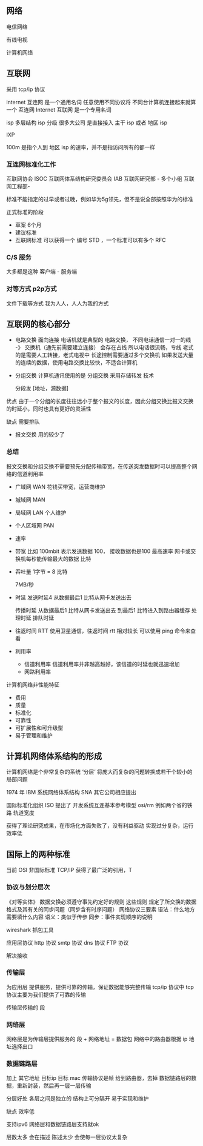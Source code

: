 ## 网络

电信网络

有线电视

计算机网络

## 互联网

采用 tcp/ip 协议

internet 互连网 是一个通用名词
  任意使用不同协议将 不同台计算机连接起来就算一个 互连网
Internet 互联网 是一个专用名词

isp 多层结构
isp 分级
很多大公司 是直接接入 主干 isp 或者 地区 isp

IXP 

100m 是指个人到 地区 isp 的速率，并不是指访问所有的都一样

### 互连网标准化工作
互联网协会 ISOC 
互联网体系结构研究委员会 IAB 
互联网研究部 - 多个小组  互联网工程部-

标准不能指定的过早或者过晚，例如华为5g领先，但不是说全部按照华为的标准

正式标准的阶段
+ 草案 6个月
+ 建议标准
+ 互联网标准 可以获得一个 编号 STD ，一个标准可以有多个 RFC 

### C/S 服务
大多都是这种
客户端 - 服务端


### 对等方式 p2p方式
文件下载等方式
我为人人，人人为我的方式


## 互联网的核心部分
+ 电路交换
  面向连接 电话机就是典型的 电路交换，
  不同电话通信一对一的线  -》 交换机（通先前需要建立连接） 会存在占线
  所以电话很流畅，专线
  老式的是需要人工转接，老式电视中
  长途控制需要通过多个交换机
  如果发送大量的连续的数据，使用电路交换比较快，不适合计算机
  
+ 分组交换 计算机通讯使用的是 分组交换
  采用存储转发 技术

  分段发 [地址，源数据]

优点
由于一个分组的长度往往远小于整个报文的长度，因此分组交换比报文交换的时延小，同时也具有更好的灵活性

缺点
需要排队


+ 报文交换
用的较少了

### 总结
报文交换和分组交换不需要预先分配传输带宽，在传送突发数据时可以提高整个网络的信道利用率



+ 广域网 WAN 花钱买带宽，运营商维护
+ 城域网 MAN
+ 局域网 LAN 个人维护
+ 个人区域网 PAN


+ 速率
+ 带宽 
  比如 100mbit 表示发送数据 100， 接收数据也是100
  最高速率 网卡或交换机每秒能传输最大的数据 比特
  
+ 吞吐量 
  1字节 = 8 比特

  7MB/秒
+ 时延
  发送时延4 
  从数据最后1 比特从网卡发送出去
  
  传播时延
  从数据最后1 比特从网卡发送出去
  到最后1 比特进入到路由器缓存
  处理时延
  排队时延

+ 往返时间 RTT
使用卫星通信，往返时间 rtt 相对较长 
可以使用 ping 命令来查看

+ 利用率
  - 信道利用率
    信道利用率并非越高越好，该信道的时延也就迅速增加
  - 网路利用率

 计算机网络非性能特征  

 + 费用
 + 质量
 + 标准化
 + 可靠性
 + 可扩展性和可升级型
 + 易于管理和维护
  
## 计算机网络体系结构的形成
计算机网络是个非常复杂的系统
‘分层‘ 将庞大而复杂的问题转换成若干个较小的局部问题

1974 年 IBM 系统网络体系结构 SNA
其它公司相应提出 


国际标准化组织  ISO 提出了 开发系统互连基本参考模型 osi/rm 
 例如两个省的铁路 轨道宽度

获得了理论研究成果，在市场化方面失败了，没有利益驱动
实现过分复杂，运行效率低
 
## 国际上的两种标准
当前  OSI
非国际标准 TCP/IP 获得了最广泛的引用，T 


### 协议与划分层次
《对等实体》
数据交换必须遵守事先约定好的规则
这些规则 规定了所交换的数据格式及其有关的同步问题（同步含有时序问题）
网络协议三要素
  语法：什么地方需要填什么内容
  语义：类似于传参
  同步：事件实现顺序的说明

wireshark 抓包工具

应用层协议
http 协议
smtp 协议
dns  协议
FTP  协议

解决接收
### 传输层 
为应用层 提供服务，提供可靠的传输，保证数据能够完整传输 tcp/ip 协议中 tcp 协议主要为我们提供了可靠的传输

传输层传输的 段

### 网络层 
网络层是为传输层提供服务的
段 + 网络地址 = 数据包
网络中的路由器根据 ip 地址选择出口
  
### 数据链路层
加上 其它地址 目标ip 目标 mac 
传输协议是帧
给到路由器，去掉 数据链路层的数据，重新封装，然后再一层一层传输

分层好处
各层之间是独立的
结构上可分隔开
易于实现和维护


缺点
效率低


支持ipv6 网络层和数据链路层支持就ok

层数太多 会在描述
陈述太少 会使每一层协议太复杂

  
  
  
  
  
  
  
  
  
  
  
  
  
  
  
  
  
  
  
  
  
  
  
  